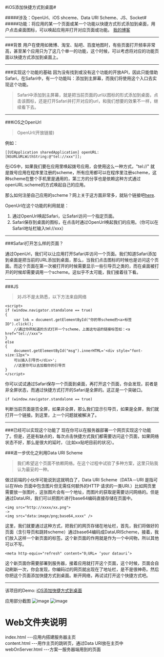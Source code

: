 
#iOS添加快捷方式到桌面#

#####涉及：OpenUrl、iOS shceme、Data URI Scheme、JS、Socket#
#####功能：将应用的某一个页面或某一个功能以快捷方式形式添加到桌面，用户点击桌面图标，可以唤起应用并打开对应页面或功能。
<a href="http://www.jianshu.com/p/86a5e35ef2ab" target="_blank">我的博客</a> 

---
###背景
用户在使用如微博、淘宝、贴吧、百度地图时，有些页面打开频率非常高，甚至某个应用只为了这几个单一的功能，这个时候，可以考虑将对应的功能页面以快捷方式添加到桌面上。

---
###实现这个功能的基础
因为没有找到或没有这个功能的开放API，因此只能借助Safari，在Safari中，有一个功能叫：添加到主屏幕，而我们将使用这个入口去实现这个功能。
>Safari中添加到主屏幕，就是把当前页面的url以图标的形式添加到桌面，点击该图标，还是打开Safari并打开对应的url，和我们想要的效果不一样，继续看下去。

---
###iOS之OpenUrl
>OpenUrl(开放链接)

例如：

	[[UIApplication sharedApplication] openURL:[NSURLURLWithString:@"tel://xxx"]];
在iOS中，如果我们要在应用里唤起拨号应用，会使用这么一种方式，"tel://" 就是拨号应用在程序里注册的scheme，所有应用都可以在程序里注册scheme，这种scheme在整个手机里是通用的，第三方的分享也是依赖这种方式通过openURL:scheme的方式唤起自己的应用。

那么如何注册自己应用的scheme？网上关于这方面非常多，就贴个链接吧[here](http://www.cocoachina.com/industry/20140522/8514.html).

OpenUrl在这个功能的利用就是：

1. 通过OpenUrl唤起Safari，让Safari访问一个指定页面。
2. Safari保存到桌面的图标，在点击时通过OpenUrl唤起我们的应用。（你可以在Safari地址栏输入tel://xxx）

---

###Safari打开怎么样的页面？

通过OpenUrl，我们可以让应用打开Safari并访问一个页面。我们知道Safari添加到桌面是把当前的URL添加到桌面，那么，当我们点击图标的时候也是访问这个页面。而这个页面在第一次被打开的时候需要显示一些引导页之类的，而在桌面被打开的时候却需要调用一个scheme。这似乎不太可能，我们接着往下看。

---

###JS
>对JS不是太熟悉，以下方法来自网络

	<script>
    if (window.navigator.standalone == true)
    {
        var lnk = document.getElementById("你的带scheme的<a>标签ID").click();
        //通过你所知道的方式打开一个scheme，上面这句话的链接标签如：<a href="tel://xxx">
    }
    else
    {
        document.getElementById("msg").innerHTML='<div style="font-size:12px">
        可以插入引导页</div>';
        //这里你可以去加载你的引导页
    }
	</script>

你可以试试通过Safari保存一个页面到桌面，再打开这个页面，你会发现，前者是非全屏状态，而通过快捷方式打开的Safari是全屏的。这正是一个突破口。

	if (window.navigator.standalone == true)
判断当前页面是否全屏，如果非全屏，那么我们显示引导页，如果是全屏，我们就打开一个链接。到这里，上一个问题就被解决了。

---

###已经可以实现这个功能了
现在你可以在服务器部署一个网页实现这个功能了。但是，还是有缺点的，每次点击快捷方式我们都需要访问这个页面，如果网络状态不好，那么是很大的延时，（比如xx贴吧目前的状况）。

###进一步优化之利用Data URI Scheme

>我们希望这个页面不依赖网络。在这个过程中试验了多种方案，这里只贴我认为最妥的一种。

做过前端的小伙伴可能说到这就明白了，Data URI Scheme（DATA－URI 是指可以在Web 页面中包含图片但无需任何额外的HTTP 请求的一类URI.）比如网页里需要放一张图片，这张图片会有一个地址，而图片的获取是需要访问网络的。但是通过DataURI，我们可以把图片进行base64编码直接存储在页面中。

	<img src="http://xxxx/xx.png">
	->
	<img src="data:image/png;base64,xxxx" />

这里，我们就要通过这种方式，把我们的网页存储在地址栏，首先，我们将做好的页面（含引导页和跳转scheme）通过base64编码成DataURIScheme，接着，我们放入这样一个新页面的<meta>标签。这个新页面的作用就是作为一个中间物，所以其他可以不写。

	<meta http-equiv="refresh" content="0;URL= ‘your datauri’>

这个新页面你需要部署到服务器，接着应用就打开这个页面，这个时候，页面会自动刷新一次，你会发现，你编码过的网页就出现在了地址栏，是不是很神奇。然后你把这个页面添加快捷方式到桌面。断开网络，再试试打开这个快捷方式吧。

---

该项目的Demo: [iOS添加快捷方式到桌面](https://github.com/ldhlfzysys/AddIconToScreen)






应用部分截图
 ![image](https://github.com/ldhlfzysys/AddIconToScreen/blob/master/Screenshot/1.png)
 ![image](https://github.com/ldhlfzysys/AddIconToScreen/blob/master/Screenshot/2.png)
 
 
 # Web文件夹说明<br>
 index.html  ---应用内搭建服务器主页<br>
 content.html ---用作主页的跳转页，通过Data URI放在主页中<br>
 webOnServer.html ---方案一服务器端用到的页面<br>
